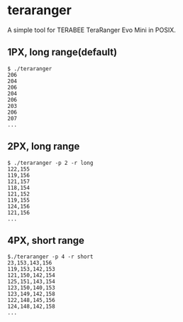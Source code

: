 # teraranger

A simple tool for TERABEE TeraRanger Evo Mini in POSIX.

## 1PX, long range(default)
```
$ ./teraranger
206
204
206
204
206
203
206
207
...
```

## 2PX, long range
```
$ ./teraranger -p 2 -r long
122,155
119,156
121,157
118,154
121,152
119,155
124,156
121,156
...
```

## 4PX, short range
```
$./teraranger -p 4 -r short
23,153,143,156
119,153,142,153
121,150,142,154
125,151,143,154
123,150,140,153
123,149,142,158
122,148,145,156
124,148,142,158
...
```
